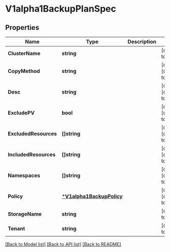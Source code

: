 # V1alpha1BackupPlanSpec

## Properties
Name | Type | Description | Notes
------------ | ------------- | ------------- | -------------
**ClusterName** | **string** |  | [default to null]
**CopyMethod** | **string** |  | [optional] [default to null]
**Desc** | **string** |  | [optional] [default to null]
**ExcludePV** | **bool** |  | [optional] [default to null]
**ExcludedResources** | **[]string** |  | [optional] [default to null]
**IncludedResources** | **[]string** |  | [optional] [default to null]
**Namespaces** | **[]string** |  | [optional] [default to null]
**Policy** | [***V1alpha1BackupPolicy**](v1alpha1.BackupPolicy.md) |  | [optional] [default to null]
**StorageName** | **string** |  | [default to null]
**Tenant** | **string** |  | [default to null]

[[Back to Model list]](../README.md#documentation-for-models) [[Back to API list]](../README.md#documentation-for-api-endpoints) [[Back to README]](../README.md)


